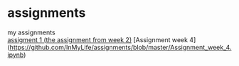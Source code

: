 # assignments
my assignments
<br>
[assigment 1 (the assignment from week 2)](https://github.com/InMyLife/assignments/blob/master/Assignment_week_2.ipynb)
[Assignment week 4] (https://github.com/InMyLife/assignments/blob/master/Assignment_week_4.ipynb)
